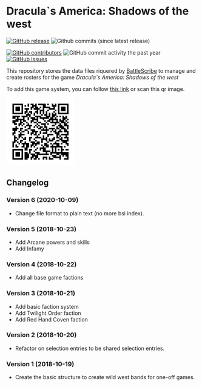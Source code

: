 # Dracula`s America: Shadows of the west

[![GitHub release](https://img.shields.io/github/release/cavefish/bsdata_draculas_america.svg?style=flat-square)](https://github.com/cavefish/bsdata_draculas_america/releases/latest)
![Github commits (since latest release)](https://img.shields.io/github/commits-since/cavefish/bsdata_draculas_america/latest.svg?style=flat-square)

[![GitHub contributors](https://img.shields.io/github/contributors/cavefish/bsdata_draculas_america.svg?style=flat-square)](https://github.com/cavefish/bsdata_draculas_america/graphs/contributors)
![GitHub commit activity the past year](https://img.shields.io/github/commit-activity/y/cavefish/bsdata_draculas_america.svg?style=flat-square)
[![GitHub issues](https://img.shields.io/github/issues/cavefish/bsdata_draculas_america.svg?style=flat-square)](https://github.com/cavefish/bsdata_draculas_america/issues)

This repository stores the data files riquered by [BattleScribe](https://www.battlescribe.net/) to manage and create rosters for the game _Dracula`s America: Shadows of the west_


To add this game system, you can follow
 [this link](https://github.com/cavefish/bsdata_draculas_america/raw/master/Dracula%60s_America.gst)
 or scan this qr image.

![](qr.png)



## Changelog
### Version 6 (2020-10-09)
- Change file format to plain text (no more bsi index).

### Version 5 (2018-10-23)
- Add Arcane powers and skills
- Add Infamy

### Version 4 (2018-10-22)
- Add all base game factions

### Version 3 (2018-10-21)
- Add basic faction system
- Add Twilight Order faction
- Add Red Hand Coven faction

### Version 2 (2018-10-20)
- Refactor on selection entries to be shared selection entries.

### Version 1 (2018-10-19)
- Create the basic structure to create wild west bands for one-off games.
